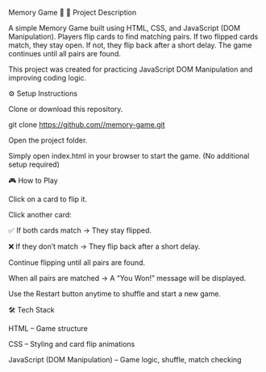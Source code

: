 Memory Game 🎴
📌 Project Description

A simple Memory Game built using HTML, CSS, and JavaScript (DOM Manipulation).
Players flip cards to find matching pairs. If two flipped cards match, they stay open. If not, they flip back after a short delay. The game continues until all pairs are found.

This project was created for practicing JavaScript DOM Manipulation and improving coding logic.

⚙️ Setup Instructions

Clone or download this repository.

git clone https://github.com//memory-game.git


Open the project folder.

Simply open index.html in your browser to start the game.
(No additional setup required)

🎮 How to Play

Click on a card to flip it.

Click another card:

✅ If both cards match → They stay flipped.

❌ If they don’t match → They flip back after a short delay.

Continue flipping until all pairs are found.

When all pairs are matched → A “You Won!” message will be displayed.

Use the Restart button anytime to shuffle and start a new game.

🛠️ Tech Stack

HTML – Game structure

CSS – Styling and card flip animations

JavaScript (DOM Manipulation) – Game logic, shuffle, match checking
